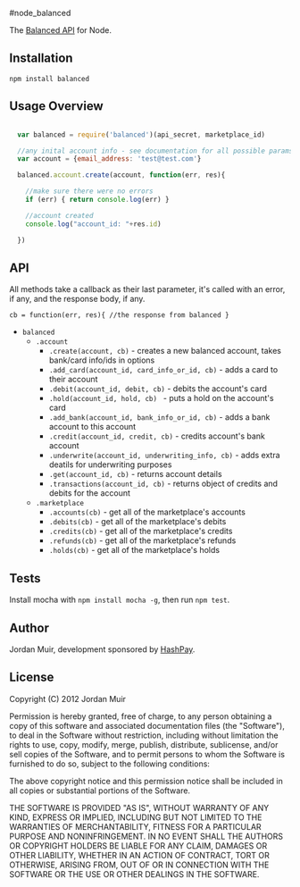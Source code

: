 #node_balanced

The [Balanced API](https://balancedpayments.com/docs/api) for Node.

## Installation

`npm install balanced`

## Usage Overview
```javascript

  var balanced = require('balanced')(api_secret, marketplace_id)

  //any inital account info - see documentation for all possible params
  var account = {email_address: 'test@test.com'}

  balanced.account.create(account, function(err, res){

    //make sure there were no errors
    if (err) { return console.log(err) }

    //account created
    console.log("account_id: "+res.id)

  })

```

## API

All methods take a callback as their last parameter, it's called with an error, if any, and the response body, if any.

`cb = function(err, res){ //the response from balanced }`

* `balanced`
  * `.account`
      * `.create(account, cb)` - creates a new balanced account, takes bank/card info/ids in options
      * `.add_card(account_id, card_info_or_id, cb)` - adds a card to their account
      * `.debit(account_id, debit, cb)` - debits the account's card
      * `.hold(account_id, hold, cb) ` - puts a hold on the account's card
      * `.add_bank(account_id, bank_info_or_id, cb)` - adds a bank account to this account
      * `.credit(account_id, credit, cb)` - credits account's bank account
      * `.underwrite(account_id, underwriting_info, cb)` - adds extra deatils for underwriting purposes
      * `.get(account_id, cb)` - returns account details
      * `.transactions(account_id, cb)` - returns object of credits and debits for the account
  * `.marketplace`
      * `.accounts(cb)` - get all of the marketplace's accounts
      * `.debits(cb)` - get all of the marketplace's debits
      * `.credits(cb)` - get all of the marketplace's credits
      * `.refunds(cb)` - get all of the marketplace's refunds
      * `.holds(cb)` - get all of the marketplace's holds

## Tests

Install mocha with `npm install mocha -g`, then run `npm test`.

## Author

Jordan Muir, development sponsored by [HashPay](https://hashpay.com/).

## License

Copyright (C) 2012 Jordan Muir

Permission is hereby granted, free of charge, to any person obtaining a copy
of this software and associated documentation files (the "Software"), to deal
in the Software without restriction, including without limitation the rights
to use, copy, modify, merge, publish, distribute, sublicense, and/or sell
copies of the Software, and to permit persons to whom the Software is
furnished to do so, subject to the following conditions:

The above copyright notice and this permission notice shall be included in
all copies or substantial portions of the Software.

THE SOFTWARE IS PROVIDED "AS IS", WITHOUT WARRANTY OF ANY KIND, EXPRESS OR
IMPLIED, INCLUDING BUT NOT LIMITED TO THE WARRANTIES OF MERCHANTABILITY,
FITNESS FOR A PARTICULAR PURPOSE AND NONINFRINGEMENT. IN NO EVENT SHALL THE
AUTHORS OR COPYRIGHT HOLDERS BE LIABLE FOR ANY CLAIM, DAMAGES OR OTHER
LIABILITY, WHETHER IN AN ACTION OF CONTRACT, TORT OR OTHERWISE, ARISING FROM,
OUT OF OR IN CONNECTION WITH THE SOFTWARE OR THE USE OR OTHER DEALINGS IN
THE SOFTWARE.
